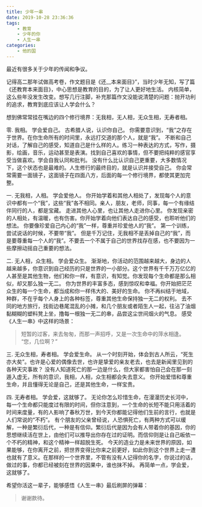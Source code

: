 ```yaml
---
title: 少年一串
date: 2019-10-28 23:36:36
tags:
    - 教育
    - 少年的你
    - 人生一串
categories:
    - 他的国
---
```

最近有很多关于少年的传闻和争议。

<!-- more -->

记得高二那年试做高考卷，作文题目是《还__本来面目》”，当时少年无知，写了篇《还教育本来面目》，中心思想是教育的目的，为了让人更好地生活。
内核简单，这么些年没发生改变。想写几行注脚，补充那篇作文没能说清楚的问题：抛开功利的追求，教育到底应该让人学会什么？

想到佛常常挂在嘴边的四个修行境界：无我相，无人相，无众生相，无寿者相。

零. 我相。
学会爱自己。
古希腊人说，认识你自己。
你需要意识到，“我”之存在于世界。在你生命所有的时间里，永远打交道的那个人，就是“我”。
不断和自己对话，了解自己的感受，知道自己是什么样的人。练习一种表达的方式，写作，摄影，绘画，音乐，运动甚至是表演。找到自己喜欢的事情，但不要把纯粹的感官享受当做喜欢。学会自我认同和批判。
没有什么比认识自己更重要，大多数情况下，这个状态也是最难的。人生修行的最终目的，就是认识并接受自己。
你会常常需要一面镜子，这面镜子在四面八方，后面的每一个修行境界，都使其更加完整。

一. 无我相，人相。
学会爱他人。
你开始学着和其他人相处了，发现每个人的意识中都有一个“我”，这些“我”各不相同。亲人，朋友，老师，同事，每一个有缘结伴同行的人，都是宝藏。
走进其他人心里，也让其他人走进你心里。
你发现亲密的人相处，有温暖，也有伤害。你开始学着向他们表达自己的感受，也聆听他们的想法。
你要像珍爱自己内心的“我”一样，尊重并珍爱他人的“我”。
第一个训练，尝试说话的时候，不要带“我”。
但是千万记住，无我相不是丢掉自己的“我”，而是要尊重每一个人的“我”。不要去一个不属于自己的世界找存在感，也不要因为一些摩擦动摇自己重要的想法。

二. 无人相，众生相。
学会爱众生。
渐渐地，你活动的范围越来越大，身边的人越来越多，你意识到自己经历的只是世界的一小部分。这个世界有千千万万亿亿的人甚至是其他生物，他们和你一样，有意识，有知觉。你发现每个生命都是那么相似，却又那么独一无二。
你为世界的丰富多态，感到惊叹和幸福。你开始把茫茫众生的每一个生命，都当成和你一样伟大的、美好的生命。
你不再纠结于地域，种群，不在乎每个人身上的各种标签，尊重其他生命保持独一无二的权利。
去不同的地方旅行，找街边巷尾混乱的小摊，和几个朋友或者陌生人一起，往沾了油烟黏糊糊的塑料凳上坐，撸每一根独一无二的串，品尝这尘世间烟火的气息。
感受《人生一串》中这样的场景：
> 短暂的过客，来去匆匆，而那一声招呼，又是一次生命中的萍水相逢。
> “您，几位啊？”

三. 无众生相，寿者相。
学会爱生命。
从一个时刻开始，体会到古人所云，“死生亦大矣”。也许是心爱的偶像去世，也许是挚爱的亲友老去，也去是新闻里见到的各种天灾事故？
没有人知道死亡的那一边是什么，但大家都害怕自己会在那一刻遁入虚无，所有的意识，我相，人相，众生相都会失去意义。
你开始爱惜和尊重生命，并且懂得无论是自己，还是其他生命，一样宝贵。

四. 无寿者相。
学会爱，这就够了。
无论你怎么珍惜生命，在漫漫历史长河中，每一个生命都只能度过有限的时间，但你注意到，一个生命的长短不能只用活着的时间来度量，有的人影响了春秋万世，到今天你都能记得他们生前的言行，也就是人们常说的“不朽”。
有个朋友的父亲曾经说，人恐惧死亡，有两种方式可以缓解，一种是繁衍后代，一种是有信仰。繁衍后代是因为会有人带着你的基因，你的思想继续活在世上，由他们可以推导出你存在过的证明。而信仰则是让自己皈依一个不朽的精神，和这个精神一样超脱生死。
今天的造业力是未来世界的原因，如果能够，在你离开之前，把世界变得比你来之前更好，如此你到这个世界上走一遭也就有了意义。在那样的一个世界里，不管有没有人记得你的名字，你说过的话，做过的事，你都已经被刻在世界的因果中，谁也抹不掉。
再简单一点，学会爱，这就够了。

希望你活这一辈子，能够感悟《人生一串》最后刷屏的弹幕：
> 谢谢款待。